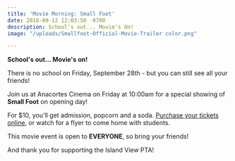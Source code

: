 ```yaml
---
title: 'Movie Morning: Small Foot'
date: 2018-09-12 12:03:50 -0700
description: School's out... Movie's On!
image: "/uploads/Smallfoot-Official-Movie-Trailer color.png"

---
```

**School's out... Movie's on!**

There is no school on Friday, September 28th - but you can still see all your friends!

Join us at Anacortes Cinema on Friday at 10:00am for a special showing of **Small Foot** on opening day!

For $10, you'll get admission, popcorn and a soda. [Purchase your tickets online](https://www.islandviewpta.org/movie), or watch for a flyer to come home with students. 

This movie event is open to **EVERYONE**, so bring your friends!

And thank you for supporting the Island View PTA!